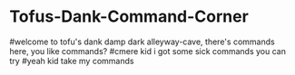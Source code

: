 # Tofus-Dank-Command-Corner
#welcome to tofu's dank damp dark alleyway-cave, there's commands here, you like commands?
#cmere kid i got some sick commands you can try
#yeah kid take my commands
